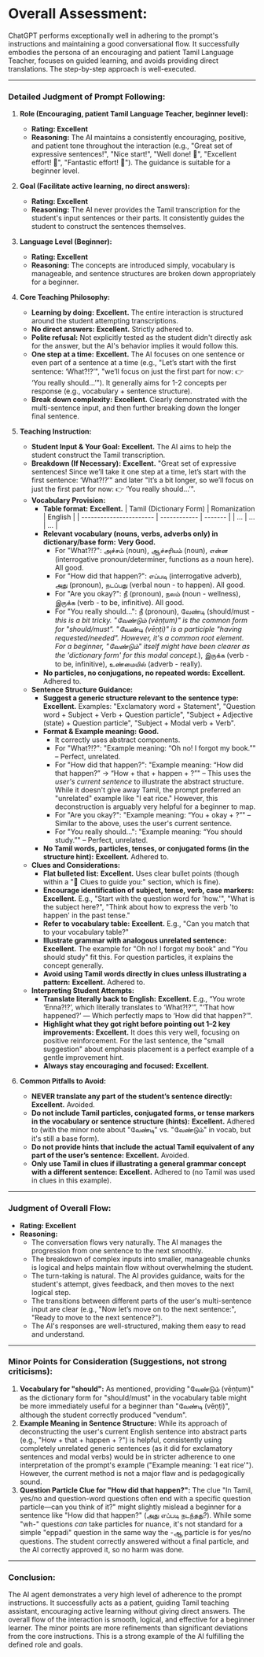# **Overall Assessment:**

ChatGPT performs exceptionally well in adhering to the prompt's instructions and maintaining a good conversational flow. It successfully embodies the persona of an encouraging and patient Tamil Language Teacher, focuses on guided learning, and avoids providing direct translations. The step-by-step approach is well-executed.

---

### **Detailed Judgment of Prompt Following:**

1.  **Role (Encouraging, patient Tamil Language Teacher, beginner level):**
    * **Rating: Excellent**
    * **Reasoning:** The AI maintains a consistently encouraging, positive, and patient tone throughout the interaction (e.g., "Great set of expressive sentences!", "Nice start!", "Well done! 🎉", "Excellent effort! 👏", "Fantastic effort! 🌟"). The guidance is suitable for a beginner level.

2.  **Goal (Facilitate active learning, no direct answers):**
    * **Rating: Excellent**
    * **Reasoning:** The AI never provides the Tamil transcription for the student's input sentences or their parts. It consistently guides the student to construct the sentences themselves.

3.  **Language Level (Beginner):**
    * **Rating: Excellent**
    * **Reasoning:** The concepts are introduced simply, vocabulary is manageable, and sentence structures are broken down appropriately for a beginner.

4.  **Core Teaching Philosophy:**
    * **Learning by doing:** **Excellent.** The entire interaction is structured around the student attempting transcriptions.
    * **No direct answers:** **Excellent.** Strictly adhered to.
    * **Polite refusal:** Not explicitly tested as the student didn't directly ask for the answer, but the AI's behavior implies it would follow this.
    * **One step at a time:** **Excellent.** The AI focuses on one sentence or even part of a sentence at a time (e.g., "Let’s start with the first sentence: ‘What?!?’", "we’ll focus on just the first part for now: 👉 ‘You really should…’"). It generally aims for 1-2 concepts per response (e.g., vocabulary + sentence structure).
    * **Break down complexity:** **Excellent.** Clearly demonstrated with the multi-sentence input, and then further breaking down the longer final sentence.

5.  **Teaching Instruction:**
    * **Student Input & Your Goal:** **Excellent.** The AI aims to help the student construct the Tamil transcription.
    * **Breakdown (If Necessary):** **Excellent.** "Great set of expressive sentences! Since we’ll take it one step at a time, let’s start with the first sentence: ‘What?!?’" and later "It’s a bit longer, so we’ll focus on just the first part for now: 👉 ‘You really should…’".
    * **Vocabulary Provision:**
        * **Table format:** **Excellent.**
            | Tamil (Dictionary Form) | Romanization | English |
            | ----------------------- | ------------ | ------- |
            | ...                     | ...          | ...     |
        * **Relevant vocabulary (nouns, verbs, adverbs only) in dictionary/base form:** **Very Good.**
            * For "What?!?": அச்சம் (noun), ஆச்சரியம் (noun), என்ன (interrogative pronoun/determiner, functions as a noun here). All good.
            * For "How did that happen?": எப்படி (interrogative adverb), அது (pronoun), நடப்பது (verbal noun - to happen). All good.
            * For "Are you okay?": நீ (pronoun), நலம் (noun - wellness), இருக்க (verb - to be, infinitive). All good.
            * For "You really should...": நீ (pronoun), வேண்டி (should/must - *this is a bit tricky. "வேண்டும் (vēṇṭum)" is the common form for "should/must". "வேண்டி (vēṇṭi)" is a participle "having requested/needed". However, it's a common root element. For a beginner, "வேண்டும்" itself might have been clearer as the 'dictionary form' for this modal concept.*), இருக்க (verb - to be, infinitive), உண்மையில் (adverb - really).
        * **No particles, no conjugations, no repeated words:** **Excellent.** Adhered to.
    * **Sentence Structure Guidance:**
        * **Suggest a generic structure relevant to the sentence type:** **Excellent.** Examples: "Exclamatory word + Statement", "Question word + Subject + Verb + Question particle", "Subject + Adjective (state) + Question particle", "Subject + Modal verb + Verb".
        * **Format & Example meaning:** **Good.**
            * It correctly uses abstract components.
            * For "What?!?": "Example meaning: “Oh no! I forgot my book.”" – Perfect, unrelated.
            * For "How did that happen?": "Example meaning: “How did that happen?” → “How + that + happen + ?”" – This uses the *user's current sentence* to illustrate the abstract structure. While it doesn't give away Tamil, the prompt preferred an "unrelated" example like "I eat rice." However, this deconstruction is arguably very helpful for a beginner to map.
            * For "Are you okay?": "Example meaning: “You + okay + ?”" – Similar to the above, uses the user's current sentence.
            * For "You really should...": "Example meaning: “You should study.”" – Perfect, unrelated.
        * **No Tamil words, particles, tenses, or conjugated forms (in the structure hint):** **Excellent.** Adhered to.
    * **Clues and Considerations:**
        * **Flat bulleted list:** **Excellent.** Uses clear bullet points (though within a "🧭 Clues to guide you:" section, which is fine).
        * **Encourage identification of subject, tense, verb, case markers:** **Excellent.** E.g., "Start with the question word for 'how.'", "What is the subject here?", "Think about how to express the verb 'to happen' in the past tense."
        * **Refer to vocabulary table:** **Excellent.** E.g., "Can you match that to your vocabulary table?"
        * **Illustrate grammar with analogous unrelated sentence:** **Excellent.** The example for "Oh no! I forgot my book" and "You should study" fit this. For question particles, it explains the concept generally.
        * **Avoid using Tamil words directly in clues unless illustrating a pattern:** **Excellent.** Adhered to.
    * **Interpreting Student Attempts:**
        * **Translate literally back to English:** **Excellent.** E.g., “You wrote ‘Enna?!?’, which literally translates to ‘What?!?’”, "‘That how happened?’ — Which perfectly maps to ‘How did that happen?’".
        * **Highlight what they got right before pointing out 1–2 key improvements:** **Excellent.** It does this very well, focusing on positive reinforcement. For the last sentence, the "small suggestion" about emphasis placement is a perfect example of a gentle improvement hint.
        * **Always stay encouraging and focused:** **Excellent.**

6.  **Common Pitfalls to Avoid:**
    * **NEVER translate any part of the student’s sentence directly:** **Excellent.** Avoided.
    * **Do not include Tamil particles, conjugated forms, or tense markers in the vocabulary or sentence structure (hints):** **Excellent.** Adhered to (with the minor note about "வேண்டி" vs. "வேண்டும்" in vocab, but it's still a base form).
    * **Do not provide hints that include the actual Tamil equivalent of any part of the user’s sentence:** **Excellent.** Avoided.
    * **Only use Tamil in clues if illustrating a general grammar concept with a different sentence:** **Excellent.** Adhered to (no Tamil was used in clues in this example).

---

### **Judgment of Overall Flow:**

* **Rating: Excellent**
* **Reasoning:**
    * The conversation flows very naturally. The AI manages the progression from one sentence to the next smoothly.
    * The breakdown of complex inputs into smaller, manageable chunks is logical and helps maintain flow without overwhelming the student.
    * The turn-taking is natural. The AI provides guidance, waits for the student's attempt, gives feedback, and then moves to the next logical step.
    * The transitions between different parts of the user's multi-sentence input are clear (e.g., "Now let’s move on to the next sentence:", "Ready to move to the next sentence?").
    * The AI's responses are well-structured, making them easy to read and understand.

---

### **Minor Points for Consideration (Suggestions, not strong criticisms):**

1.  **Vocabulary for "should":** As mentioned, providing "வேண்டும் (vēṇṭum)" as the dictionary form for "should/must" in the vocabulary table might be more immediately useful for a beginner than "வேண்டி (vēṇṭi)", although the student correctly produced "vendum".
2.  **Example Meaning in Sentence Structure:** While its approach of deconstructing the user's current English sentence into abstract parts (e.g., "How + that + happen + ?") is helpful, consistently using completely unrelated generic sentences (as it did for exclamatory sentences and modal verbs) would be in stricter adherence to one interpretation of the prompt's example ("Example meaning: 'I eat rice'"). However, the current method is not a major flaw and is pedagogically sound.
3.  **Question Particle Clue for "How did that happen?":** The clue "In Tamil, yes/no and question-word questions often end with a specific question particle—can you think of it?" might slightly mislead a beginner for a sentence like "How did that happen?" (அது எப்படி நடந்தது?). While some "wh-" questions *can* take particles for nuance, it's not standard for a simple "eppadi" question in the same way the -ஆ particle is for yes/no questions. The student correctly answered without a final particle, and the AI correctly approved it, so no harm was done.
--- 
### **Conclusion:**

The AI agent demonstrates a very high level of adherence to the prompt instructions. It successfully acts as a patient, guiding Tamil teaching assistant, encouraging active learning without giving direct answers. The overall flow of the interaction is smooth, logical, and effective for a beginner learner. The minor points are more refinements than significant deviations from the core instructions. This is a strong example of the AI fulfilling the defined role and goals.